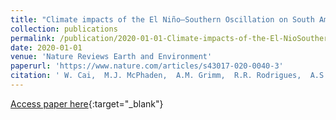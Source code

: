 ```yaml
---
title: "Climate impacts of the El Niño–Southern Oscillation on South America"
collection: publications
permalink: /publication/2020-01-01-Climate-impacts-of-the-El-NioSouthern-Oscillation-on-South-America
date: 2020-01-01
venue: 'Nature Reviews Earth and Environment'
paperurl: 'https://www.nature.com/articles/s43017-020-0040-3'
citation: ' W. Cai,  M.J. McPhaden,  A.M. Grimm,  R.R. Rodrigues,  A.S. Taschetto,  R.D. Garreaud,  B. Dewitte,  G. Poveda,  Y.-G. Ham,  A. Santoso,  B. Ng,  W. Anderson,  G. Wang,  T. Geng,  H.-S. Jo,  J.A. Marengo,  L.M. Alves,  M. Osman,  S. Li,  L. Wu,  C. Karamperidou,  K. Takahashi,  C. Vera, &quot;Climate impacts of the El Niño–Southern Oscillation on South America.&quot; Nature Reviews Earth and Environment, 2020.'
---
```

[Access paper here](https://www.nature.com/articles/s43017-020-0040-3){:target="_blank"}
